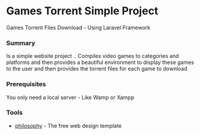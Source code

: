 # Games Torrent Simple Project

Games Torrent Files Download - Using Laravel Framework 





### Summary

Is a simple website project .. Compiles video games to categories and platforms and then provides a beautiful environment to display these games to the user and then provides the torrent files for each game to download




### Prerequisites

You only need a local server - Like Wamp or Xampp




### Tools

* [philosophy](https://colorlib.com/wp/template/philosophy/) - The free web design template




